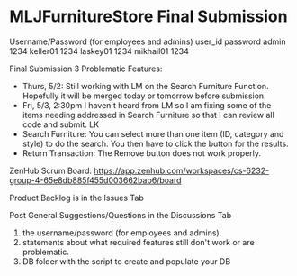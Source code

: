 # MLJFurnitureStore Final Submission

Username/Password (for employees and admins)
  user_id      password
  admin	         1234
  keller01       1234
  laskey01       1234
  mikhail01	     1234

Final Submission 3 Problematic Features: 
 - Thurs, 5/2: Still working with LM on the Search Furniture Function. Hopefully it will be merged today or tomorrow before submission. 
 - Fri, 5/3, 2:30pm  I haven't heard from LM so I am fixing some of the items needing addressed in Search Furniture so that I can review all code and submit. LK
 - Search Furniture: You can select more than one item (ID, category and style) to do the search. You then have to click the button for the results.
 - Return Transaction: The Remove button does not work properly. 

ZenHub Scrum Board: https://app.zenhub.com/workspaces/cs-6232-group-4-65e8db885f455d003662bab6/board

Product Backlog is in the Issues Tab

Post General Suggestions/Questions in the Discussions Tab
1. the username/password (for employees and admins).
2. statements about what required features still don't work or are problematic.
3. DB folder with the script to create and populate your DB

